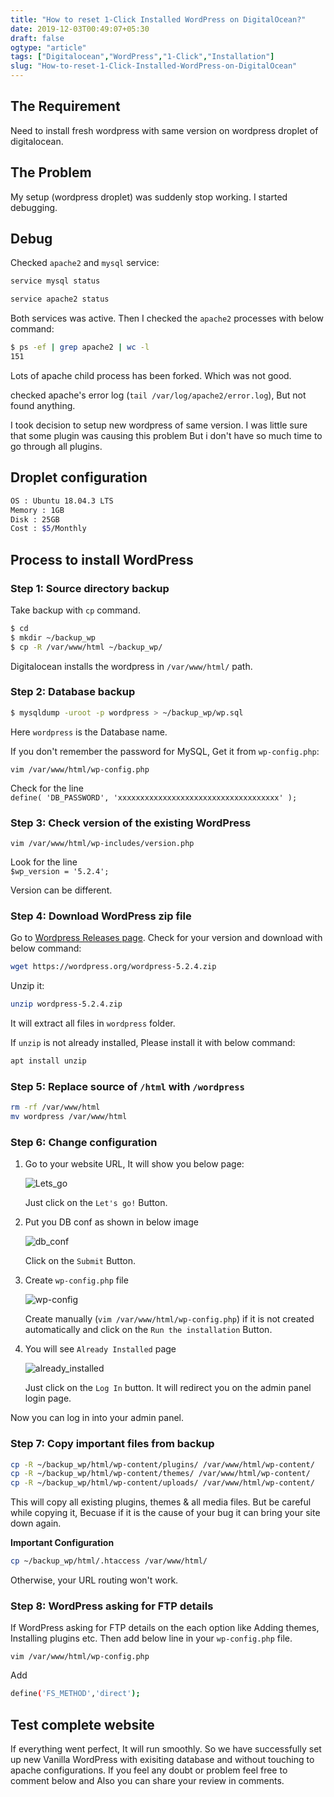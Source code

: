 ```yaml
---
title: "How to reset 1-Click Installed WordPress on DigitalOcean?"
date: 2019-12-03T00:49:07+05:30
draft: false
ogtype: "article"
tags: ["Digitalocean","WordPress","1-Click","Installation"]
slug: "How-to-reset-1-Click-Installed-WordPress-on-DigitalOcean"
---
```


## The Requirement

Need to install fresh wordpress with same version on wordpress droplet of digitalocean.

## The Problem

My setup (wordpress droplet) was suddenly stop working. I started debugging.

## Debug

Checked `apache2` and `mysql` service:

```sh
service mysql status

service apache2 status
```

Both services was active. Then I checked the `apache2` processes with below command:

```sh
$ ps -ef | grep apache2 | wc -l
151
```

Lots of apache child process has been forked. Which was not good. 

checked apache's error log (`tail /var/log/apache2/error.log`), But not found anything.

I took decision to setup new wordpress of same version. I was little sure that some plugin was causing this problem But i don't have so much time to go through all plugins.

## Droplet configuration

```sh
OS : Ubuntu 18.04.3 LTS
Memory : 1GB
Disk : 25GB
Cost : $5/Monthly
```

## Process to install WordPress

### Step 1: Source directory backup 
Take backup with `cp` command.
```sh
$ cd
$ mkdir ~/backup_wp
$ cp -R /var/www/html ~/backup_wp/
```

Digitalocean installs the wordpress in `/var/www/html/` path.

### Step 2: Database backup

```sh
$ mysqldump -uroot -p wordpress > ~/backup_wp/wp.sql
```

Here `wordpress` is the Database name.

If you don't remember the password for MySQL, Get it from `wp-config.php`:

`vim /var/www/html/wp-config.php`

Check for the line  
`define( 'DB_PASSWORD', 'xxxxxxxxxxxxxxxxxxxxxxxxxxxxxxxxxxxx' );`

### Step 3: Check version of the existing WordPress

`vim /var/www/html/wp-includes/version.php`

Look for the line  
`$wp_version = '5.2.4';`

Version can be different.

### Step 4: Download WordPress zip file

Go to [Wordpress Releases page](https://wordpress.org/download/releases/). Check for your version and download with below command:

```sh
wget https://wordpress.org/wordpress-5.2.4.zip
```

Unzip it:

```sh
unzip wordpress-5.2.4.zip
```

It will extract all files in `wordpress` folder.

If `unzip` is not already installed, Please install it with below command:

```sh
apt install unzip
```

### Step 5: Replace source of `/html` with `/wordpress`

```sh
rm -rf /var/www/html
mv wordpress /var/www/html
```

### Step 6: Change configuration

1. Go to your website URL, It will show you below page:

    ![Lets_go](/img/wordpress-digitalocean-reset/lets_go.png) 

    Just click on the `Let's go!` Button.  

2. Put you DB conf as shown in below image

    ![db_conf](/img/wordpress-digitalocean-reset/db_conf.png) 

    Click on the `Submit` Button.

3. Create `wp-config.php` file

    ![wp-config](/img/wordpress-digitalocean-reset/wp-config.png) 

    Create manually (`vim /var/www/html/wp-config.php`) if it is not created automatically and click on the `Run the installation` Button.

4. You will see `Already Installed` page

    ![already_installed](/img/wordpress-digitalocean-reset/already_installed.png) 

    Just click on the `Log In` button. It will redirect you on the admin panel login page.
 
Now you can log in into your admin panel. 

### Step 7: Copy important files from backup

```sh
cp -R ~/backup_wp/html/wp-content/plugins/ /var/www/html/wp-content/
cp -R ~/backup_wp/html/wp-content/themes/ /var/www/html/wp-content/
cp -R ~/backup_wp/html/wp-content/uploads/ /var/www/html/wp-content/
```

This will copy all existing plugins, themes & all media files. But be careful while copying it, Becuase if it is the cause of your bug it can bring your site down again.

**Important Configuration**

```sh
cp ~/backup_wp/html/.htaccess /var/www/html/
```

Otherwise, your URL routing won't work.

### Step 8: WordPress asking for FTP details

If WordPress asking for FTP details on the each option like Adding themes, Installing plugins etc. Then add below line in your `wp-config.php` file.

`vim /var/www/html/wp-config.php`

Add  
```sh
define('FS_METHOD','direct');
```


## Test complete website

If everything went perfect, It will run smoothly. So we have successfully set up new Vanilla WordPress with exisiting database and without touching to apache configurations. If you feel any doubt or problem feel free to comment below and Also you can share your review in comments.



